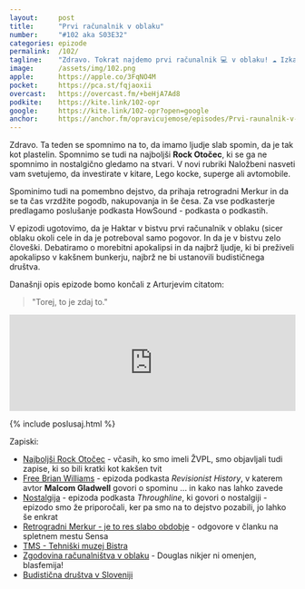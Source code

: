 ```yaml
---
layout: 	post
title:  	"Prvi računalnik v oblaku"
number: 	"#102 aka S03E32"
categories:	epizode
permalink:	/102/
tagline: 	"Zdravo. Tokrat najdemo prvi računalnik 💻 v oblaku! ☁️ Izkaže se, da je prvi računalnik v oblaku izumil Douglas Adams."
image:		/assets/img/102.png
apple:		https://apple.co/3FqNO4M
pocket:		https://pca.st/fqjaoxii
overcast:	https://overcast.fm/+beHjA7Ad8
podkite:	https://kite.link/102-opr
google:		https://kite.link/102-opr?open=google
anchor:		https://anchor.fm/opravicujemose/episodes/Prvi-raunalnik-v-oblaku-e1i8hc8
---
```


Zdravo. Ta teden se spomnimo na to, da imamo ljudje slab spomin, da je tak kot plastelin. Spomnimo se tudi na najboljši **Rock Otočec**, ki se ga ne spomnimo in nostalgično gledamo na stvari. V novi rubriki Naložbeni nasveti vam svetujemo, da investirate v kitare, Lego kocke, superge ali avtomobile. 

Spominimo tudi na pomembno dejstvo, da prihaja retrogradni Merkur in da se ta čas vrzdžite pogodb, nakupovanja in še česa. Za vse podkasterje predlagamo poslušanje podkasta HowSound - podkasta o podkastih. 

V epizodi ugotovimo, da je Haktar v bistvu prvi računalnik v oblaku (sicer oblaku okoli cele in da je potreboval samo pogovor. In da je v bistvu zelo človeški. Debatiramo o morebitni apokalipsi in da najbrž ljudje, ki bi preživeli apokalipso v kakšnem bunkerju, najbrž ne bi ustanovili budističnega društva. 

Današnji opis epizode bomo končali z Arturjevim citatom:  

> "Torej, to je zdaj to." 

<iframe src="https://www.listennotes.com/podcasts/opravičujemo-se-za/prvi-računalnik-v-oblaku-uVHI1pA7F3X/embed/" height="170px" width="100%" style="width: 1px; min-width: 100%;" loading="lazy" frameborder="0" scrolling="no"></iframe>

{% include poslusaj.html %}

Zapiski:
- [Najboljši Rock Otočec](http://www.zvpl.com/42/clanki/rock-otocec-part-one/) - včasih, ko smo imeli ŽVPL, smo objavljali tudi zapise, ki so bili kratki kot kakšen tvit
- [Free Brian Williams](https://www.pushkin.fm/episode/free-brian-williams/) - epizoda podkasta _Revisionist History_, v katerem avtor **Malcom Gladwell** govori o spominu ... in kako nas lahko zavede
- [Nostalgija](https://www.npr.org/2021/10/13/1045812865/the-nostalgia-bone) - epizoda podkasta _Throughline_, ki govori o nostalgiji - epizodo smo že priporočali, ker pa smo na to dejstvo pozabili, jo lahko še enkrat
- [Retrogradni Merkur - je to res slabo obdobje](https://sensa.metropolitan.si/osebna-rast/prihaja-retrogradni-merkur-10-maj/) - odgovore v članku na spletnem mestu Sensa
- [TMS - Tehniški muzej Bistra](https://www.tms.si/)
- [Zgodovina računalništva v oblaku](https://www.geeksforgeeks.org/history-of-cloud-computing/) - Douglas nikjer ni omenjen, blasfemija! 
- [Budistična društva v Sloveniji](https://sl.wikipedia.org/wiki/Budizem_v_Sloveniji#Budisti%C4%8Dne_organizacije)